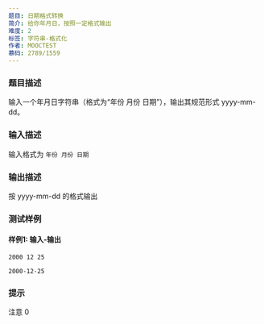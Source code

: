 ```yaml
---
题目: 日期格式转换
简介: 给你年月日，按照一定格式输出
难度: 2
标签: 字符串-格式化
作者: MOOCTEST
慕码: 2789/1559
---
```


### 题目描述

输入一个年月日字符串（格式为“年份 月份 日期”），输出其规范形式 yyyy-mm-dd。

### 输入描述

输入格式为 `年份 月份 日期`

### 输出描述

按 yyyy-mm-dd 的格式输出

### 测试样例

#### 样例1: 输入-输出

```
2000 12 25
```

```
2000-12-25
```

### 提示

注意 0
